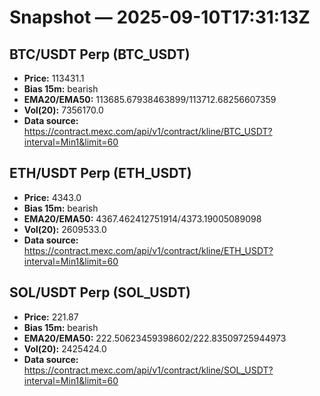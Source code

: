 # Snapshot — 2025-09-10T17:31:13Z

## BTC/USDT Perp (BTC_USDT)
- **Price:** 113431.1
- **Bias 15m:** bearish
- **EMA20/EMA50:** 113685.67938463899/113712.68256607359
- **Vol(20):** 7356170.0
- **Data source:** https://contract.mexc.com/api/v1/contract/kline/BTC_USDT?interval=Min1&limit=60

## ETH/USDT Perp (ETH_USDT)
- **Price:** 4343.0
- **Bias 15m:** bearish
- **EMA20/EMA50:** 4367.462412751914/4373.19005089098
- **Vol(20):** 2609533.0
- **Data source:** https://contract.mexc.com/api/v1/contract/kline/ETH_USDT?interval=Min1&limit=60

## SOL/USDT Perp (SOL_USDT)
- **Price:** 221.87
- **Bias 15m:** bearish
- **EMA20/EMA50:** 222.50623459398602/222.83509725944973
- **Vol(20):** 2425424.0
- **Data source:** https://contract.mexc.com/api/v1/contract/kline/SOL_USDT?interval=Min1&limit=60
